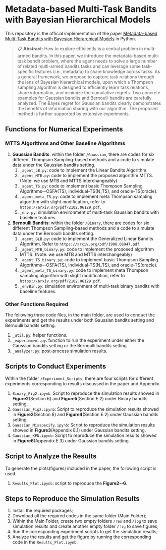 # Metadata-based Multi-Task Bandits with Bayesian Hierarchical Models

This repository is the official implementation of the paper [Metadata-based Multi-Task Bandits with Bayesian Hierarchical Models](https://proceedings.neurips.cc/paper/2021/hash/f7cfdde9db36af8e0d9a6d123d5c385e-Abstract.html) in Python. 

>📋  **Abstract**: How to explore efficiently is a central problem in multi-armed bandits. In this paper, we introduce the metadata-based multi-task bandit problem, where the agent needs to solve a large number of related multi-armed bandits tasks and can leverage some task-specific features (i.e., metadata) to share knowledge across tasks. As a general framework, we propose to capture task relations through the lens of Bayesian hierarchical models, upon which a Thompson sampling algorithm is designed to efficiently learn task relations, share information, and minimize the cumulative regrets. Two concrete examples for Gaussian bandits and Bernoulli bandits are carefully analyzed. The Bayes regret for Gaussian bandits clearly demonstrates the benefits of information sharing with our algorithm. The proposed method is further supported by extensive experiments.


## Functions for Numerical Experiments
### MTTS Algorithms and Other Baseline Algorithms
1. **Gaussian Bandits**: within the folder `/Gaussian`, there are codes for six different Thompson Sampling-based methods and a code to simulate data under the Gaussian bandits setting.
    1. `_agent_LB.py`: code to implement the Linear Bandits Algorithm. 
    2. `_agent_MTB.py`: code to implement the proposed algorithm MTTS. (Note: we use MTB and MTTS interchangeably)
    3. `_agent_TS.py`: code to implement basic Thompson Sampling Algorithms--OSFA(TS), individual-TS(N_TS), and oracle-TS(oracle).
    4. `_agent_meta_TS.py`: code to implement meta Thompson sampling algorithm with slight modification, refer to `https://arxiv.org/pdf/2102.06129.pdf`.
    5. `_env.py`: simulation environment of multi-task Gaussian bandits with baseline features.
2. **Bernoulli Bandits**: within the folder `/Binary`, there are codes for six different Thompson Sampling-based methods and a code to simulate data under the Bernoulli bandits setting.
    1. `_agent_GLB.py`: code to implement the Generalized Linear Bandits Algorithm. Refer to `https://arxiv.org/pdf/1906.08947.pdf`.
    2. `_agent_MTB_binary.py`: code to implement the proposed algorithm MTTS. (Note: we use MTB and MTTS interchangeably)
    3. `_agent_TS_binary.py`: code to implement basic Thompson Sampling Algorithms--OSFA(TS), individual-TS(N_TS), and oracle-TS(oracle).
    4. `_agent_meta_TS_binary.py`: code to implement meta Thompson sampling algorithm with slight modification, refer to `https://arxiv.org/pdf/2102.06129.pdf`.
    5. `_envBin.py`: simulation environment of multi-task binary bandits with baseline features.

### Other Functions Required
The following three code files, in the main folder, are used to conduct the experiments and get the results under both Gaussian bandits setting and Bernoulli bandits setting.
1. `_util.py`: helper functions.
2. `_experiement.py`: function to run the experiment under either the Gaussian bandits setting or the Bernoulli bandits setting.
3. `_analyzer.py`: post-process simulation results.

## Scripts to Conduct Experiments
Within the folder `/Experiment_Scripts`, there are four scripts for different experiments corresponding to results discussed in the paper and Appendix.
1. `Binary_Fig2.ipynb`: Script to reproduce the simulation results showed in **Figure2**(Section 6) and **Figure5**(Section E.2) under Binary bandits setting.
2. `Gaussian_Fig2.ipynb`: Script to reproduce the simulation results showed in **Figure2**(Section 6) and **Figure4**(Section E.2) under Gaussian bandits setting.
3. `Gaussian_Misspecify.ipynb`: Script to reproduce the simulation results showed in **Figure3**(Appendix E.1) under Gaussian bandits setting.
4. `Gaussian_KPN.ipynb`: Script to reproduce the simulation results showed in **Figure6**(Appendix E.3) under Gaussian bandits setting.

## Script to Analyze the Results
To generate the plots(figures) included in the paper, the following script is used.
1. `Results_Plot.ipynb`: script to reproduce the **Figure2--6**.

## Steps to Reproduce the Simulation Results
1. Install the required packages; 
2. Download all the required codes in the same folder (Main Folder);
3. Within the Main Folder, create two empty folders `/res` and `/log` to save simulation results and create another empty folder `/fig` to save figures;
4. Run the corresponding experiment scripts to get the simulation results;
5. Analyze the results and get the figure by running the corresponding code in the `Results_Plot.ipynb`.
